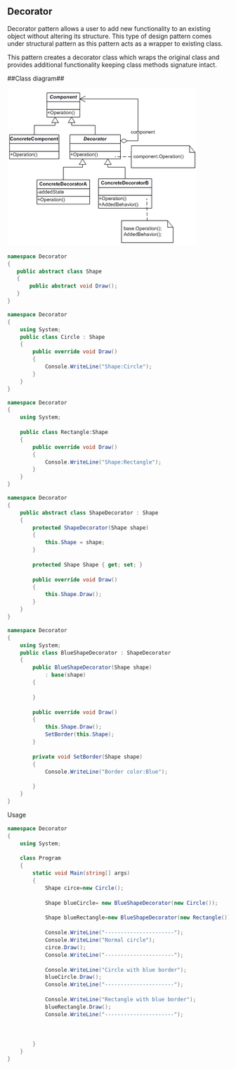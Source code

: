 ## Decorator ##

Decorator pattern allows a user to add new functionality to an existing object without altering its structure. This type of design pattern comes under structural pattern as this pattern acts as a wrapper to existing class.

This pattern creates a decorator class which wraps the original class and provides additional functionality keeping class methods signature intact.

##Class diagram##

![](decorator.gif)

~~~c#
namespace Decorator
{
   public abstract class Shape
   {
       public abstract void Draw();
   }
}


~~~
~~~c#
namespace Decorator
{
    using System;
    public class Circle : Shape
    {
        public override void Draw()
        {
            Console.WriteLine("Shape:Circle");
        }
    }
}

~~~

~~~c#
namespace Decorator
{
    using System;

    public class Rectangle:Shape
    {
        public override void Draw()
        {
            Console.WriteLine("Shape:Rectangle");
        }
    }
}

~~~

~~~c#
namespace Decorator
{
    public abstract class ShapeDecorator : Shape
    {
        protected ShapeDecorator(Shape shape)
        {
            this.Shape = shape;
        }

        protected Shape Shape { get; set; }

        public override void Draw()
        {
            this.Shape.Draw();
        }
    }
}


~~~

~~~c#
namespace Decorator
{
    using System;
    public class BlueShapeDecorator : ShapeDecorator
    {
        public BlueShapeDecorator(Shape shape)
            : base(shape)
        {

        }

        public override void Draw()
        {
            this.Shape.Draw();
            SetBorder(this.Shape);
        }

        private void SetBorder(Shape shape)
        {
            Console.WriteLine("Border color:Blue");

        }
    }
}

~~~
Usage
~~~c#
namespace Decorator
{
    using System;

    class Program
    {
        static void Main(string[] args)
        {
            Shape circe=new Circle();

            Shape blueCircle= new BlueShapeDecorator(new Circle());

            Shape blueRectangle=new BlueShapeDecorator(new Rectangle());

            Console.WriteLine("----------------------");
            Console.WriteLine("Normal circle");
            circe.Draw();
            Console.WriteLine("----------------------");

            Console.WriteLine("Circle with blue border");
            blueCircle.Draw();
            Console.WriteLine("----------------------");

            Console.WriteLine("Rectangle with blue border");
            blueRectangle.Draw();
            Console.WriteLine("----------------------");



        }
    }
}

~~~
